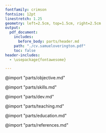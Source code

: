 ```yaml
---
fontfamily: crimson
fontsize: 12pt
linestretch: 1.25
geometry: left=2.5cm, top=1.5cm, right=2.5cm
output:
  pdf_document:
    includes:
      before_body: parts/header.md
    path: "./cv.samueloverington.pdf"
    toc: false
header-includes:
  - \usepackage{fontawesome}

---
```

@import "parts/objective.md"

@import "parts/skills.md"

@import "parts/dev.md"

@import "parts/teaching.md"

@import "parts/education.md"
<!-- Academic references -->
@import "parts/references.md"
